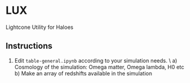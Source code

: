 # LUX
Lightcone Utility for Haloes

## Instructions

1) Edit `table-general.ipynb` according to your simulation needs. \\ 
    a) Cosmology of the simulation: Omega matter, Omega lambda, H0 etc  
    b) Make an array of redshifts available in the simulation
